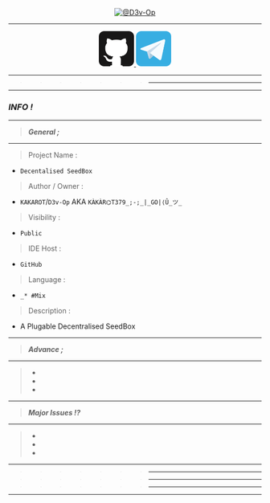<ORG-LOGO >
<P align='center' >
 <A
  href='https://github.com/organizations/Dev_Op/'
  target='blank'
 >
   <IMG
     alt='@D3v-Op'
     src='https://avatars.githubusercontent.com/u/77237764?s=200&v=4'
  />
 </A>
</P>
</ORG-LOGO>

___

<ContactInfo>

<P align='center' >

<GITHUB>
<A href='https://github.com/KAKAROT-D3v-Op' >
<img
  src='https://raw.githubusercontent.com/edent/SuperTinyIcons/master/images/svg/github.svg'
  alt='/KAKAROT-D3v-Op'
  height='70'
  width='70'
/>
</A>
</GITHUB>

<TELEGRAM>
<A href='https://t.me/KAKAROT379' >
<img
  src='https://raw.githubusercontent.com/edent/SuperTinyIcons/master/images/svg/telegram.svg'
  alt='@KAKAROT379'
  height='70'
  width='70'
/>
</A>
</TELEGRAM>

</P>

</ContactInfo>

___
>>>>>>> ___
___


### ***INFO !***
___

> ***General ;***
___

> Project Name :
 - ```Decentalised SeedBox```
> Author / Owner :
 - ```KAKAROT```/```D3v-Op``` AKA ```KÀKÀR⌬T379_;-;_|_GO|⟨Û_ツ_```
> Visibility :
 - ```Public```
> IDE Host :
 - ```GitHub```
> Language :
   - ```_* #Mix```

> Description :
 - A Plugable Decentralised SeedBox 
___

>***Advance ;***
___

> -
> -
> -

___

>***Major Issues !?***
___

> -
> -
> -

___
>>>>>>> ___

>>>>>>> ___

>>>>>>> ___
___
